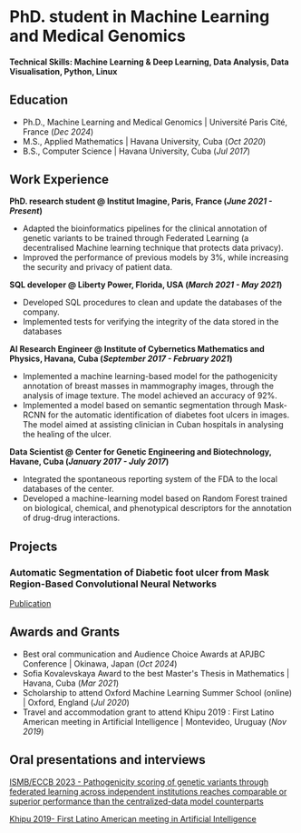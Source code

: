 # PhD. student in Machine Learning and Medical Genomics

#### Technical Skills: Machine Learning & Deep Learning, Data Analysis, Data Visualisation, Python, Linux 

## Education
- Ph.D., Machine Learning and Medical Genomics | Université Paris Cité, France (_Dec 2024_)								       		
- M.S., Applied Mathematics	| Havana University, Cuba (_Oct 2020_)	 			        		
- B.S., Computer Science | Havana University, Cuba (_Jul 2017_)

## Work Experience
**PhD. research student @ Institut Imagine, Paris, France (_June 2021 - Present_)**
- Adapted the bioinformatics pipelines for the clinical annotation of genetic variants to be trained through Federated Learning (a decentralised Machine learning technique that protects data privacy).
- Improved the performance of previous models by 3%, while increasing the security and privacy of patient data.

**SQL developer @ Liberty Power, Florida, USA (_March 2021 - May 2021_)**
- Developed SQL procedures to clean and update the databases of the company.
- Implemented tests for verifying the integrity of the data stored in the databases

**AI Research Engineer @ Institute of Cybernetics Mathematics and Physics, Havana, Cuba (_September 2017 - February 2021_)**
  - Implemented a machine learning-based model for the pathogenicity annotation of breast masses in mammography images, through the analysis of image texture. The model achieved an accuracy of 92%.
  - Implemented a model based on semantic segmentation through Mask-RCNN for the automatic identification of diabetes foot ulcers in images. The model aimed at assisting clinician in Cuban hospitals in analysing the healing of the ulcer.

**Data Scientist @ Center for Genetic Engineering and Biotechnology, Havane, Cuba (_January 2017 - July 2017_)**
  - Integrated the spontaneous reporting system of the FDA to the local databases of the center.
  - Developed a machine-learning model based on Random Forest trained on biological, chemical, and phenotypical descriptors for the annotation of drug-drug interactions.
    
## Projects
### Automatic Segmentation of Diabetic foot ulcer from Mask Region-Based Convolutional Neural Networks
[Publication](https://www.academia.edu/44700907/Automatic_Segmentation_of_Diabetic_foot_ulcer_from_Mask_Region_Based_Convolutional_Neural_Networks)

## Awards and Grants
- Best oral communication and Audience Choice Awards at APJBC Conference | Okinawa, Japan (_Oct 2024_)
- Sofia Kovalevskaya Award to the best Master's Thesis in Mathematics | Havana, Cuba (_Mar 2021_)
- Scholarship to attend Oxford Machine Learning Summer School (online) | Oxford, England (_Jul 2020_)
- Travel and accommodation grant to attend Khipu 2019 : First Latino American meeting in Artificial Intelligence | Montevideo, Uruguay (_Nov 2019_)

## Oral presentations and interviews
[ISMB/ECCB 2023 - Pathogenicity scoring of genetic variants through federated learning across independent institutions reaches comparable or superior performance than the centralized-data model counterparts](https://www.youtube.com/watch?v=_WNiVzcS3ts)

[Khipu 2019- First Latino American meeting in Artificial Intelligence](https://www.youtube.com/watch?v=Vq_PKNagLR4&t=811s)


